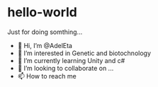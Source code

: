 # hello-world
Just for doing somthing...
- 👋 Hi, I’m @AdelEta
- 👀 I’m interested in Genetic and biotochnology
- 🌱 I’m currently learning Unity and c#
- 💞️ I’m looking to collaborate on ...
- 📫 How to reach me
